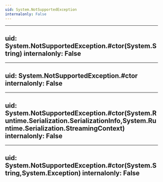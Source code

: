 ```yaml
---
uid: System.NotSupportedException
internalonly: False
---
```


---
uid: System.NotSupportedException.#ctor(System.String)
internalonly: False
---

---
uid: System.NotSupportedException.#ctor
internalonly: False
---

---
uid: System.NotSupportedException.#ctor(System.Runtime.Serialization.SerializationInfo,System.Runtime.Serialization.StreamingContext)
internalonly: False
---

---
uid: System.NotSupportedException.#ctor(System.String,System.Exception)
internalonly: False
---

